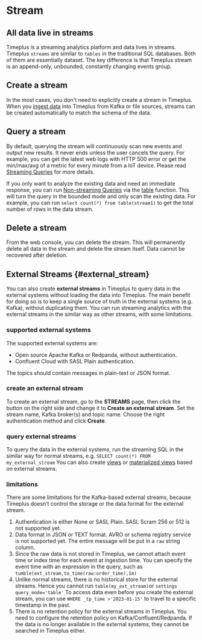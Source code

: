 # Stream

## All data live in streams

Timeplus is a streaming analytics platform and data lives in streams. Timeplus `streams` are similar to `tables` in the traditional SQL databases. Both of them are essentially dataset. The key difference is that Timeplus stream is an append-only, unbounded, constantly changing events group.



## Create a stream

In the most cases, you don't need to explicitly create a stream in Timeplus. When you [ingest data](ingestion) into Timeplus from Kafka or file sources, streams can be created automatically to match the schema of the data.



## Query a stream

By default, querying the stream will continuously scan new events and output new results. It never ends unless the user cancels the query. For example, you can get the latest web logs with HTTP 500 error or get the min/max/avg of a metric for every minute from a IoT device. Please read [Streaming Queries](stream-query) for more details.

If you only want to analyze the existing data and need an immediate response, you can run [Non-streaming Queries](history) via the [table](functions#table) function. This will turn the query in the bounded mode and only scan the existing data. For example, you can run `select count(*) from table(stream1)` to get the total number of rows in the data stream.



## Delete a stream

From the web console, you can delete the stream. This will permanently delete all data in the stream and delete the stream itself. Data cannot be recovered after deletion.



## External Streams {#external_stream}

You can also create **external streams** in Timeplus to query data in the external systems without loading the data into Timeplus. The main benefit for doing so is to keep a single source of truth in the external systems (e.g. Kafka), without duplicating them. You can run streaming analytics with the external streams in the similar way as other streams, with some limitations. 

### supported external systems

The supported external systems are:

* Open source Apache Kafka or Redpanda, without authentication. 
* Confluent Cloud with SASL Plain authentication.

The topics should contain messages in plain-text or JSON format.

### create an external stream

To create an external stream, go to the **STREAMS** page, then click the button on the right side and change it to **Create an external stream**. Set the stream name, Kafka broker(s) and topic name. Choose the right authentication method and click **Create**.

### query external streams

To query the data in the external systems, run the streaming SQL in the similar way for normal streams, e.g. `SELECT count(*) FROM my_external_stream` You can also create [views](view) or [materialized views](view#materialized-view) based on external streams.

### limitations

There are some limitations for the Kafka-based external streams, because Timeplus doesn’t control the storage or the data format for the external stream.

1. Authentication is either None or SASL Plain. SASL Scram 256 or 512 is not supported yet.
2. Data format in JSON or TEXT format. AVRO or schema registry service is not supported yet. The entire message will be put in a `raw` string column.
3. Since the raw data is not stored in Timeplus, we cannot attach event time or index time for each event at ingestion time. You can specify the event time with an expression in the query, such as `tumble(ext_stream,to_time(raw:order_time),1m)`
4. Unlike normal streams, there is no historical store for the external streams. Hence you cannot run `table(my_ext_stream)`or `settings query_mode='table'` To access data even before you create the external stream, you can use `WHERE _tp_time >'2023-01-15'` to travel to a specific timestamp in the past.
5. There is no retention policy for the external streams in Timeplus. You need to configure the retention policy on Kafka/Confluent/Redpanda. If the data is no longer available in the external systems, they cannot be searched in Timeplus either.



